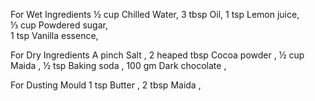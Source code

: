 For Wet Ingredients
½ cup Chilled Water, 
3 tbsp Oil, 
1 tsp Lemon juice,  
⅓ cup Powdered sugar,  
1 tsp Vanilla essence,  

For Dry Ingredients
A pinch Salt  , 
2 heaped tbsp Cocoa powder , 
½ cup Maida , 
½ tsp Baking soda , 
100 gm Dark chocolate , 

For Dusting Mould
1 tsp Butter , 
2 tbsp Maida ,